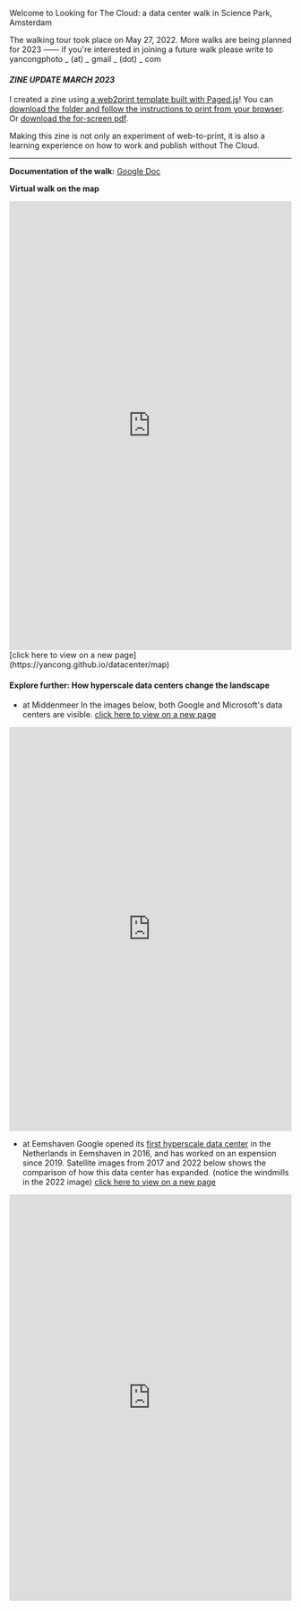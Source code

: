 Welcome to Looking for The Cloud: a data center walk in Science Park, Amsterdam

The walking tour took place on May 27, 2022. More walks are being planned for 2023 —— if you're interested in joining a future walk please write to yancongphoto _ (at) _ gmail _ (dot) _ com

#### ***ZINE UPDATE MARCH 2023*** 
I created a zine using [a web2print template built with Paged.js](https://gitlab.coko.foundation/pagedjs/starter-kits)! You can [download the folder and follow the instructions to print from your browser](https://github.com/yancong/datacenter/tree/zine). Or [download the for-screen pdf](https://yancong.github.io/datacenter/zine_for_screen.pdf).

Making this zine is not only an experiment of web-to-print, it is also a learning experience on how to work and publish without The Cloud.

----

**Documentation of the walk:** [Google Doc](https://docs.google.com/document/d/1UdR0nZzYm5bE6HU1GwBc9xzGpMu-6eJfcLy2GhZdpsg/edit#)

**Virtual walk on the map** 
<iframe src="https://uploads.knightlab.com/storymapjs/fbefadb0bc9052a60ad654962178beae/data-center/index.html" frameborder="0" width="100%" height="800"></iframe>
[click here to view on a new page](https://yancong.github.io/datacenter/map)

<br>

#### Explore further: How hyperscale data centers change the landscape
- at Middenmeer
In the images below, both Google and Microsoft's data centers are visible. [click here to view on a new page](https://yancong.github.io/datacenter/middenmeer-comparison)
<iframe frameborder="0" class="juxtapose" width="100%" height="720" src="https://cdn.knightlab.com/libs/juxtapose/latest/embed/index.html?uid=074d9904-ce06-11ec-b5bb-6595d9b17862"></iframe>

- at Eemshaven
Google opened its [first hyperscale data center](https://www.google.com/about/datacenters/locations/eemshaven/) in the Netherlands in Eemshaven in 2016, and has worked on an expension since 2019. Satellite images from 2017 and 2022 below shows the comparison of how this data center has expanded. (notice the windmills in the 2022 image) [click here to view on a new page](https://yancong.github.io/datacenter/eemshaven-comparison)
<iframe frameborder="0" class="juxtapose" width="100%" height="724" src="https://cdn.knightlab.com/libs/juxtapose/latest/embed/index.html?uid=482ad1fe-bd24-11ed-b5bd-6595d9b17862"></iframe>
